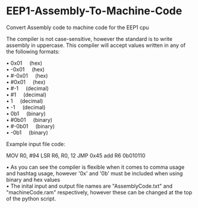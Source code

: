 # EEP1-Assembly-To-Machine-Code
Convert Assembly code to machine code for the EEP1 cpu

The compiler is not case-sensitive, however the standard is to write assembly in uppercase. 
This compiler will accept values written in any of the following formats:
  
• 0x01            &nbsp;  &nbsp; (hex)  
• -0x01           &nbsp;  &nbsp; (hex)  
• #-0x01          &nbsp;  &nbsp; (hex)  
• #0x01           &nbsp;  &nbsp; (hex)  
• #-1              &nbsp; &nbsp; (decimal)  
• #1              &nbsp; &nbsp; (decimal)  
• 1               &nbsp; &nbsp; (decimal)  
• -1             &nbsp; &nbsp; (decimal)  
• 0b1            &nbsp; &nbsp; (binary)  
• #0b01          &nbsp; &nbsp; (binary)  
• #-0b01         &nbsp; &nbsp; (binary)  
• -0b1           &nbsp; &nbsp; (binary)  

Example input file code:

MOV R0, #94
LSR R6, R0, 12
JMP 0x45
add R6 0b010110

• As you can see the compiler is flexible when it comes to comma usage and hashtag usage, however '0x' and '0b' must be included when using binary and hex values       
• The inital input and output file names are "AssemblyCode.txt" and "machineCode.ram" respectively, however these can be changed at the top of the python script.
